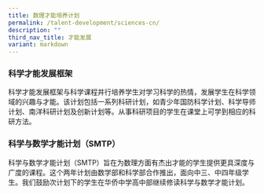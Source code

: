 ```yaml
---
title: 数理才能培养计划
permalink: /talent-development/sciences-cn/
description: ""
third_nav_title: 才能发展
variant: markdown
---
```

### 科学才能发展框架

科学才能发展框架与科学课程并行培养学生对学习科学的热情，发展学生在科学领域的兴趣与才能。该计划包括一系列科研计划，如青少年国防科学计划、科学导师计划、南洋科研计划及创新计划等。从事科研项目的学生在课堂上可学到相应的科研方法。



### 科学与数学才能计划（SMTP）

科学与数学才能计划（SMTP）旨在为数理方面有杰出才能的学生提供更具深度与广度的课程。这个两年计划由数学部和科学部合作推出，面向中三、中四年级学生。我们鼓励次计划下的学生在华侨中学高中部继续修读科学与数学才能计划。